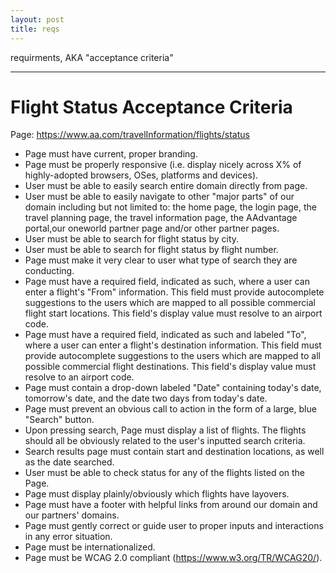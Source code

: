```yaml
---
layout: post
title: reqs
---
```

requirments, AKA "acceptance criteria"

***

# Flight Status Acceptance Criteria
Page: https://www.aa.com/travelInformation/flights/status

+ Page must have current, proper branding.
+ Page must be properly responsive (i.e. display nicely across X% of highly-adopted browsers, OSes, platforms and devices).
+ User must be able to easily search entire domain directly from page.
+ User must be able to easily navigate to other "major parts" of our domain including but not limited to: the home page, the login page, the travel planning page, the travel information page, the AAdvantage portal,our oneworld partner page and/or other partner pages.
+ User must be able to search for flight status by city.
+ User must be able to search for flight status by flight number.
+ Page must make it very clear to user what type of search they are conducting.
+ Page must have a required field, indicated as such, where a user can enter a flight's "From" information. This field must provide autocomplete suggestions to the users which are mapped to all possible commercial flight start locations. This field's display value must resolve to an airport code.
+ Page must have a required field, indicated as such and labeled "To", where a user can enter a flight's destination information. This field must provide autocomplete suggestions to the users which are mapped to all possible commercial flight destinations. This field's display value must resolve to an airport code.
+ Page must contain a drop-down labeled "Date" containing today's date, tomorrow's date, and the date two days from today's date.
+ Page must prevent an obvious call to action in the form of a large, blue "Search" button.
+ Upon pressing search, Page must display a list of flights.  The flights should all be obviously related to the user's inputted search criteria.
+ Search results page must contain start and destination locations, as well as the date searched.
+ User must be able to check status for any of the flights listed on the Page.
+ Page must display plainly/obviously which flights have layovers.
+ Page must have a footer with helpful links from around our domain and our partners' domains.
+ Page must gently correct or guide user to proper inputs and interactions in any error situation.
+ Page must be internationalized.
+ Page must be WCAG 2.0 compliant (https://www.w3.org/TR/WCAG20/).

